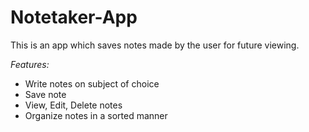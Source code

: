 # Notetaker-App
This is an app which saves notes made by the user for future viewing. 

*Features:*
* Write notes on subject of choice
* Save note
* View, Edit, Delete notes
* Organize notes in a sorted manner
